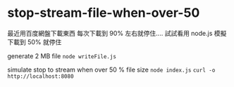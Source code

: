 # stop-stream-file-when-over-50

最近用百度網盤下載東西 每次下載到 90% 左右就停住.... 試試看用 node.js 模擬下載到 50% 就停住

generate 2 MB file
`node writeFile.js`

simulate stop to stream when over 50 % file size
`node index.js`
`curl -o http://localhost:8080`
